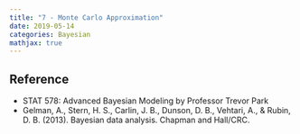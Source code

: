```yaml
---
title: "7 - Monte Carlo Approximation"
date: 2019-05-14
categories: Bayesian
mathjax: true
---
```






## Reference

- STAT 578: Advanced Bayesian Modeling by Professor Trevor Park
- Gelman, A., Stern, H. S., Carlin, J. B., Dunson, D. B., Vehtari, A., & Rubin, D. B. (2013). Bayesian data analysis. Chapman and Hall/CRC.



